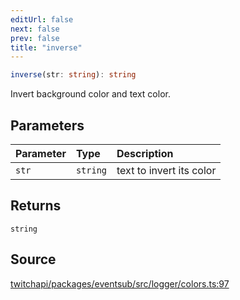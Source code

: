 ```yaml
---
editUrl: false
next: false
prev: false
title: "inverse"
---
```


```ts
inverse(str: string): string
```

Invert background color and text color.

## Parameters

| Parameter | Type | Description |
| :------ | :------ | :------ |
| `str` | `string` | text to invert its color |

## Returns

`string`

## Source

[twitchapi/packages/eventsub/src/logger/colors.ts:97](https://github.com/pablornc/twitchapi//blob/8695acad106a836c1f0fc4c57a113f17adce41f0/packages/eventsub/src/logger/colors.ts#L97)
